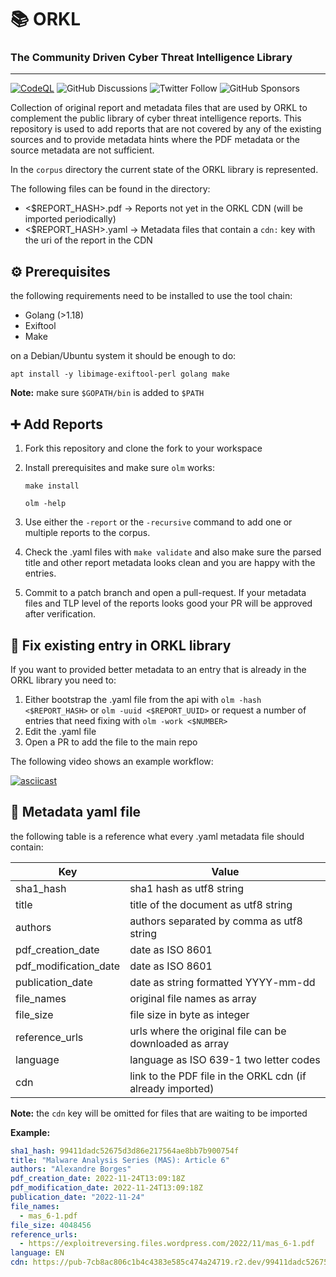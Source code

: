 # 📚 ORKL

### The Community Driven Cyber Threat Intelligence Library

---

[![CodeQL](https://github.com/ORKL/library/workflows/CodeQL/badge.svg)](https://github.com/ORKL/library/actions?query=workflow%3ACodeQL)
![GitHub Discussions](https://img.shields.io/github/discussions/ORKL/library)
![Twitter Follow](https://img.shields.io/twitter/follow/orkleu?style=social)
![GitHub Sponsors](https://img.shields.io/github/sponsors/rhaist)

Collection of original report and metadata files that are used by ORKL to
complement the public library of cyber threat intelligence reports. This
repository is used to add reports that are not covered by any of the existing
sources and to provide metadata hints where the PDF metadata or the source
metadata are not sufficient.

In the `corpus` directory the current state of the ORKL library is represented.

The following files can be found in the directory:

* <$REPORT_HASH>.pdf -> Reports not yet in the ORKL CDN (will be imported periodically)
* <$REPORT_HASH>.yaml -> Metadata files that contain a `cdn:` key with the uri of the
    report in the CDN

## ⚙️ Prerequisites

the following requirements need to be installed to use the tool chain:

* Golang (>1.18)
* Exiftool
* Make

on a Debian/Ubuntu system it should be enough to do:

```shell
apt install -y libimage-exiftool-perl golang make
```

**Note:** make sure `$GOPATH/bin` is added to `$PATH`

## ➕ Add Reports

1. Fork this repository and clone the fork to your workspace

2. Install prerequisites and make sure `olm` works:

    ```shell
    make install

    olm -help
    ```

3. Use either the `-report` or the `-recursive` command to add one or multiple
    reports to the corpus.

4. Check the .yaml files with `make validate` and also make sure the
    parsed title and other report metadata looks clean and you are happy with
    the entries.

5. Commit to a patch branch and open a pull-request. If your metadata files and
    TLP level of the reports looks good your PR will be approved after
    verification.

## 🧹 Fix existing entry in ORKL library

If you want to provided better metadata to an entry that is already in the ORKL
library you need to:

1. Either bootstrap the .yaml file from the api with `olm -hash <$REPORT_HASH>` or `olm -uuid <$REPORT_UUID>` or request a number of entries that need fixing with `olm -work <$NUMBER>`
2. Edit the .yaml file
3. Open a PR to add the file to the main repo

The following video shows an example workflow:

[![asciicast](https://asciinema.org/a/lJ9kpCtcmb52f5zQzazVuOyqV.svg)](https://asciinema.org/a/lJ9kpCtcmb52f5zQzazVuOyqV)

## 📝 Metadata yaml file

the following table is a reference what every .yaml metadata file should contain:

| Key                   | Value                                                      |
|-----------------------|------------------------------------------------------------|
| sha1_hash             | sha1 hash as utf8 string                                   |
| title                 | title of the document as utf8 string                       |
| authors               | authors separated by comma as utf8 string                  |
| pdf_creation_date     | date as ISO 8601                                           |
| pdf_modification_date | date as ISO 8601                                           |
| publication_date      | date as string formatted YYYY-mm-dd                        |
| file_names            | original file names as array                               |
| file_size             | file size in byte as integer                               |
| reference_urls        | urls where the original file can be downloaded as array    |
| language              | language as ISO 639-1 two letter codes                     |
| cdn                   | link to the PDF file in the ORKL cdn (if already imported) |

**Note:** the `cdn` key will be omitted for files that are waiting to be imported

**Example:**

```yaml
sha1_hash: 99411dadc52675d3d86e217564ae8bb7b900754f
title: "Malware Analysis Series (MAS): Article 6"
authors: "Alexandre Borges"
pdf_creation_date: 2022-11-24T13:09:18Z
pdf_modification_date: 2022-11-24T13:09:18Z
publication_date: "2022-11-24"
file_names:
  - mas_6-1.pdf
file_size: 4048456
reference_urls:
  - https://exploitreversing.files.wordpress.com/2022/11/mas_6-1.pdf
language: EN
cdn: https://pub-7cb8ac806c1b4c4383e585c474a24719.r2.dev/99411dadc52675d3d86e217564ae8bb7b900754f.pdf
```
